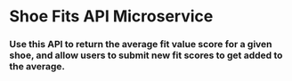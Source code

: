 # Shoe Fits API Microservice

### Use this API to return the average fit value score for a given shoe, and allow users to submit new fit scores to get added to the average.
